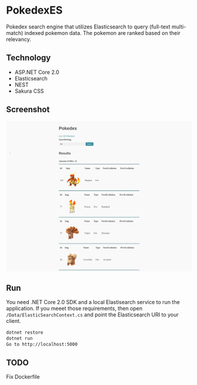 # PokedexES

Pokedex search engine that utilizes Elasticsearch to query (full-text multi-match)
indexed pokemon data. The pokemon are ranked based on their relevancy.

Technology
----------
* ASP.NET Core 2.0
* Elasticsearch 
* NEST
* Sakura CSS

Screenshot
---
![poke](/screenshots/poke.png?raw=true "Post")

Run
---

You need .NET Core 2.0 SDK and a local Elastisearch service to run the
application. If you meeet those requirements, then  open
`/Data/ElasticSearchContext.cs` and point the Elasticsearch URI to your client.
```
dotnet restore
dotnet run
Go to http://localhost:5000
```
TODO
----
Fix Dockerfile
